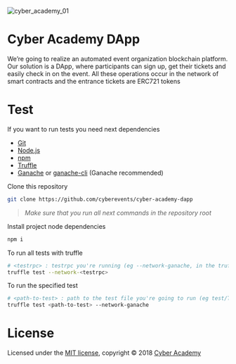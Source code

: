 ![cyber_academy_01](https://camo.githubusercontent.com/570941ccc5af616edbe376dcfd8d75978223b261/68747470733a2f2f63646e2e65766275632e636f6d2f6576656e746c6f676f732f3235363732393335332f796f75747562652e706e67)

# Cyber Academy DApp

We’re going to realize an automated event organization blockchain platform. Our solution is a DApp, where participants can sign up, get their tickets and easily check in on the event. All these operations occur in the network of smart contracts and the entrance tickets are ERC721 tokens

# Test

If you want to run tests you need next dependencies

- [Git](https://git-scm.com/)
- [Node.js](https://nodejs.org)
- [npm](https://www.npmjs.com/get-npm)
- [Truffle](https://truffleframework.com/)
- [Ganache](https://truffleframework.com/ganache) or [ganache-cli](https://github.com/trufflesuite/ganache-cli) (Ganache recommended)

Clone this repository

```sh
git clone https://github.com/cyberevents/cyber-academy-dapp
```

> _Make sure that you run all next commands in the repository root_

Install project node dependencies

```sh
npm i
```

To run all tests with truffle

```sh
# <testrpc> : testrpc you're running (eg --network-ganache, in the truffle-config.js you can find all networks names)
truffle test --network-<testrpc>
```

To run the specified test

```sh
# <path-to-test> : path to the test file you're going to run (eg test/TestTicket.test.js)
truffle test <path-to-test> --network-ganache 
```

# License

Licensed under the [MIT license](https://github.com/cyberevents/cyber-academy-dapp/edit/master/LICENSE), copyright © 2018 [Cyber Academy](https://github.com/cyberevents)
